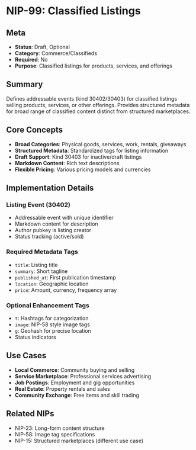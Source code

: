 # NIP-99: Classified Listings

## Meta
- **Status**: Draft, Optional
- **Category**: Commerce/Classifieds
- **Required**: No
- **Purpose**: Classified listings for products, services, and offerings

## Summary
Defines addressable events (kind 30402/30403) for classified listings selling products, services, or other offerings. Provides structured metadata for broad range of classified content distinct from structured marketplaces.

## Core Concepts
- **Broad Categories**: Physical goods, services, work, rentals, giveaways
- **Structured Metadata**: Standardized tags for listing information
- **Draft Support**: Kind 30403 for inactive/draft listings
- **Markdown Content**: Rich text descriptions
- **Flexible Pricing**: Various pricing models and currencies

## Implementation Details
### Listing Event (30402)
- Addressable event with unique identifier
- Markdown content for description
- Author pubkey is listing creator
- Status tracking (active/sold)

### Required Metadata Tags
- `title`: Listing title
- `summary`: Short tagline
- `published_at`: First publication timestamp
- `location`: Geographic location
- `price`: Amount, currency, frequency array

### Optional Enhancement Tags
- `t`: Hashtags for categorization
- `image`: NIP-58 style image tags
- `g`: Geohash for precise location
- Status indicators

## Use Cases
- **Local Commerce**: Community buying and selling
- **Service Marketplace**: Professional services advertising
- **Job Postings**: Employment and gig opportunities
- **Real Estate**: Property rentals and sales
- **Community Exchange**: Free items and skill trading

## Related NIPs
- NIP-23: Long-form content structure
- NIP-58: Image tag specifications
- NIP-15: Structured marketplaces (different use case) 